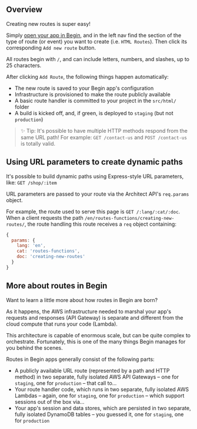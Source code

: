 ## Overview

Creating new routes is super easy!

Simply [open your app in Begin](https://begin.com), and in the left nav find the section of the type of route (or event) you want to create (i.e. `HTML Routes`). Then click its corresponding `Add new route` button.

<!-- @todo - expand this section with references to "routes and events" when we add @events and @scheduled -->

All routes begin with `/`, and can include letters, numbers, and slashes, up to 25 characters.

After clicking `Add Route`, the following things happen automatically:
- The new route is saved to your Begin app's configuration
- Infrastructure is provisioned to make the route publicly available
- A basic route handler is committed to your project in the `src/html/` folder
- A build is kicked off, and, if green, is deployed to `staging` (but not `production`)

> ✨ Tip: It's possible to have multiple HTTP methods respond from the same URL path! For example: `GET /contact-us` and `POST /contact-us` is totally valid.


## Using URL parameters to create dynamic paths

It's possible to build dynamic paths using Express-style URL parameters, like: `GET /shop/:item`
<!-- @todo - add link: learn more about routes with parameters in our project doc(s) -->

URL parameters are passed to your route via the Architect API's `req.params` object.

For example, the route used to serve this page is `GET /:lang/:cat/:doc`. When a client requests the path `/en/routes-functions/creating-new-routes/`, the route handling this route receives a `req` object containing:

```js
{
  params: {
    lang: 'en',
    cat: 'routes-functions',
    doc: 'creating-new-routes'
  }
}
```
<!-- @todo - expand this section more -->

## More about routes in Begin

Want to learn a little more about how routes in Begin are born?

As it happens, the AWS infrastructure needed to marshal your app's requests and responses (API Gateway) is separate and different from the cloud compute that runs your code (Lambda).

This architecture is capable of enormous scale, but can be quite complex to orchestrate. Fortunately, this is one of the many things Begin manages for you behind the scenes.

Routes in Begin apps generally consist of the following parts:

- A publicly available URL route (represented by a path and HTTP method) in two separate, fully isolated AWS API Gateways – one for `staging`, one for `production` – that call to...
- Your route handler code, which runs in two separate, fully isolated AWS Lambdas – again, one for `staging`, one for `production` – which support sessions out of the box via...
- Your app's session and data stores, which are persisted in two separate, fully isolated DynamoDB tables – you guessed it, one for `staging`, one for `production`
